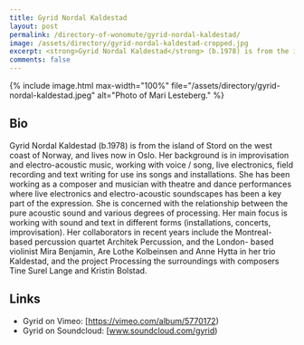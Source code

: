 ```yaml
---
title: Gyrid Nordal Kaldestad
layout: post
permalink: /directory-of-wonomute/gyrid-nordal-kaldestad/
image: /assets/directory/gyrid-nordal-kaldestad-cropped.jpg
excerpt: <strong>Gyrid Nordal Kaldestad</strong> (b.1978) is from the island of Stord on the west coast of Norway, and lives now in Oslo. Her background is in improvisation and electro-acoustic music, working with voice / song, live electronics, field recording and text writing for use ins songs and installations.
comments: false
---
```


<div class="directory-post">
{% include image.html
max-width="100%" file="/assets/directory/gyrid-nordal-kaldestad.jpeg" alt="Photo of Mari Lesteberg." %}
</div>

## Bio
Gyrid Nordal Kaldestad (b.1978) is from the island of Stord on the west coast of Norway, and lives now in Oslo. Her background is in improvisation and electro-acoustic music, working with voice / song, live electronics, field recording and text writing for use ins songs and installations. She has been working as a composer and musician with theatre and dance performances where live electronics and electro-acoustic soundscapes has been a key part of the expression. She is concerned with the relationship between the pure acoustic sound and various degrees of processing. Her main focus is working with sound and text in different forms (installations, concerts, improvisation). Her collaborators in recent years include the Montreal- based percussion quartet Architek Percussion, and the London- based violinist Mira Benjamin, Are Lothe Kolbeinsen and Anne Hytta in her trio Kaldestad, and the project Processing the surroundings with composers Tine Surel Lange and Kristin Bolstad.


## Links

* Gyrid on Vimeo: [https://vimeo.com/album/5770172)
* Gyrid on Soundcloud: [www.soundcloud.com/gyrid)
